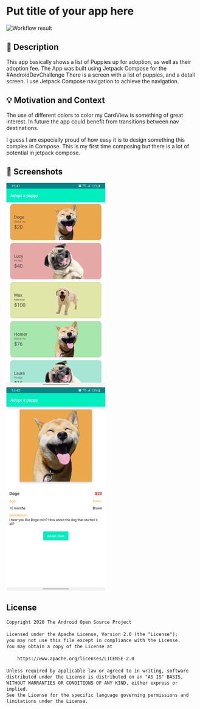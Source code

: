 # Put title of your app here

<!--- Replace <OWNER> with your Github Username and <REPOSITORY> with the name of your repository. -->
<!--- You can find both of these in the url bar when you open your repository in github. -->
![Workflow result](https://github.com/KudzieChase/puppy_adoption_compose/workflows/Check/badge.svg)


## :scroll: Description
<!--- Describe your app in one or two sentences -->
This app basically shows a list of Puppies up for adoption, as well as their adoption fee.
The App was built using Jetpack Compose for the #AndroidDevChallenge
There is a screen with a list of puppies, and a detail screen. I use Jetpack Compose navigation to achieve the navigation.

## :bulb: Motivation and Context
<!--- Optionally point readers to interesting parts of your submission. -->
The use of different colors to color my CardView is something of great interest.
In future the app could benefit from transitions between nav destinations.

<!--- What are you especially proud of? -->
I guess I am especially proud of how easy it is to design something this complex in Compose.
This is my first time composing but there is a lot of potential in jetpack compose.

## :camera_flash: Screenshots
<!-- You can add more screenshots here if you like -->
<img src="/results/screenshot_1.png" width="260">&emsp;<img src="/results/screenshot_2.png" width="260">

## License
```
Copyright 2020 The Android Open Source Project

Licensed under the Apache License, Version 2.0 (the "License");
you may not use this file except in compliance with the License.
You may obtain a copy of the License at

    https://www.apache.org/licenses/LICENSE-2.0

Unless required by applicable law or agreed to in writing, software
distributed under the License is distributed on an "AS IS" BASIS,
WITHOUT WARRANTIES OR CONDITIONS OF ANY KIND, either express or implied.
See the License for the specific language governing permissions and
limitations under the License.
```